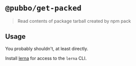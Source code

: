 # `@pubbo/get-packed`

> Read contents of package tarball created by npm pack

## Usage

You probably shouldn't, at least directly.

Install [lerna](https://www.npmjs.com/package/lerna) for access to the `lerna` CLI.
